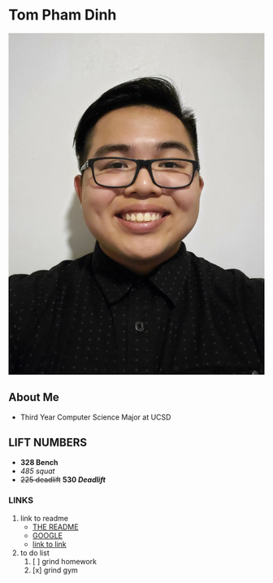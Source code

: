 # Tom Pham Dinh

![Me](20210108_195709.jpg)
## About Me
* Third Year Computer Science Major at UCSD
## LIFT NUMBERS
- **328 Bench**
- *485 squat*
- ~~225 deadlift~~ **530 _Deadlift_** 

### LINKS
1. link to readme
   - [THE README](README.md)
   * [GOOGLE](https://www.google.com/)
   * [link to link](https://github.com/UCSDTOMPHAMDINH/UCSDTOMPHAMDINH.github.io/blob/main/index.md#links)
2. to do list
   1. [ ] grind homework
   2. [x] grind gym
   